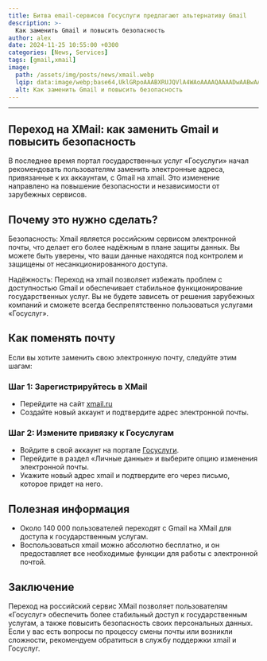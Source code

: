 ```yaml
---
title: Битва email-сервисов Госуслуги предлагают альтернативу Gmail
description: >-
  Как заменить Gmail и повысить безопасность
author: alex
date: 2024-11-25 10:55:00 +0300
categories: [News, Services]
tags: [gmail,xmail]
image:
  path: /assets/img/posts/news/xmail.webp
  lqip: data:image/webp;base64,UklGRpoAAABXRUJQVlA4WAoAAAAQAAAADwAABwAAQUxQSDIAAAARL0AmbZurmr57yyIiqE8oiG0bejIYEQTgqiDA9vqnsUSI6H+oAERp2HZ65qP/VIAWAFZQOCBCAAAA8AEAnQEqEAAIAAVAfCWkAALp8sF8rgRgAP7o9FDvMCkMde9PK7euH5M1m6VWoDXf2FkP3BqV0ZYbO6NA/VFIAAAA
  alt: Как заменить Gmail и повысить безопасность
---
```

---

## Переход на XMail: как заменить Gmail и повысить безопасность

В последнее время портал государственных услуг «Госуслуги» начал рекомендовать пользователям заменить электронные адреса, привязанные к их аккаунтам, с Gmail на xmail. 
Это изменение направлено на повышение безопасности и независимости от зарубежных сервисов.

## Почему это нужно сделать?

Безопасность: Xmail является российским сервисом электронной почты, что делает его более надёжным в плане защиты данных. Вы можете быть уверены, что ваши данные находятся под контролем и защищены от несанкционированного доступа.

Надёжность: Переход на xmail позволяет избежать проблем с доступностью Gmail и обеспечивает стабильное функционирование государственных услуг. Вы не будете зависеть от решения зарубежных компаний и сможете всегда беспрепятственно пользоваться услугами «Госуслуг».

## Как поменять почту

Если вы хотите заменить свою электронную почту, следуйте этим шагам:

### Шаг 1: Зарегистрируйтесь в XMail

* Перейдите на сайт [xmail.ru](https://blog.mail.ru/xmail/)
* Создайте новый аккаунт и подтвердите адрес электронной почты.

### Шаг 2: Измените привязку к Госуслугам

* Войдите в свой аккаунт на портале [Госуслуги](https://www.gosuslugi.ru/).
* Перейдите в раздел «Личные данные» и выберите опцию изменения электронной почты.
* Укажите новый адрес xmail и подтвердите его через письмо, которое придет на него.

## Полезная информация

* Около 140 000 пользователей переходят с Gmail на XMail для доступа к государственным услугам.
* Воспользоваться xmail можно абсолютно бесплатно, и он предоставляет все необходимые функции для работы с электронной почтой.

## Заключение

Переход на российский сервис XMail позволяет пользователям «Госуслуг» обеспечить более стабильный доступ к государственным услугам, а также повысить безопасность своих персональных данных. 
Если у вас есть вопросы по процессу смены почты или возникли сложности, рекомендуем обратиться в службу поддержки xmail и Госуслуг.
